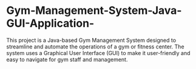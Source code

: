 # Gym-Management-System-Java-GUI-Application-
This project is a Java-based Gym Management System designed to streamline and automate the operations of a gym or fitness center. The system uses a Graphical User Interface (GUI) to make it user-friendly and easy to navigate for gym staff and management.
